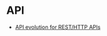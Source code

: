 # API

- [API evolution for REST/HTTP APIs](https://philsturgeon.uk/api/2018/05/02/api-evolution-for-rest-http-apis/)
